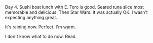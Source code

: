 Day 4. Sushi boat lunch with E. Toro is good. Seared tuna slice most memorable and delicious. Then Star Wars. It was actually OK. I wasn't expecting anything great.

It's raining now. Perfect. I'm warm.

I don't know what to do now. Read.
